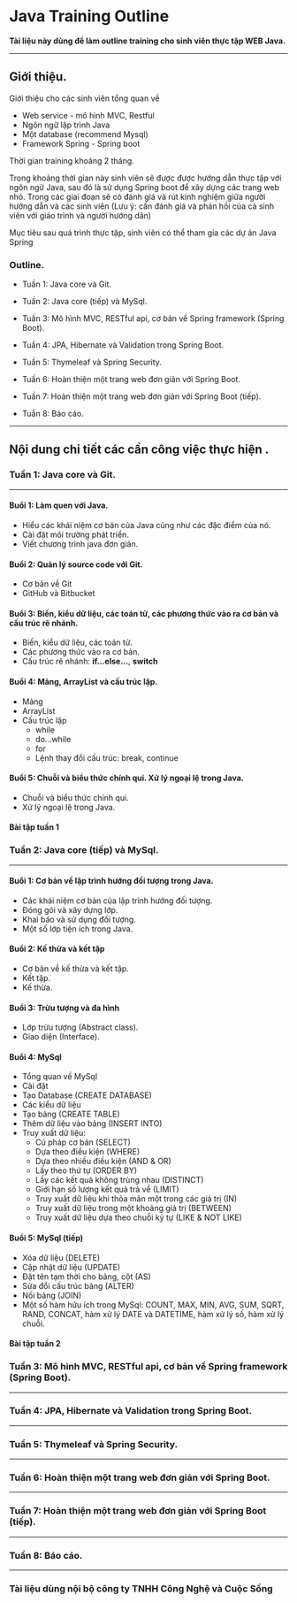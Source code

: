 # Java Training Outline 

__Tài liệu này dùng để làm outline training cho sinh viên thực tập WEB Java.__

----

## Giới thiệu.

Giới thiệu cho các sinh viên tổng quan về 

* Web service - mô hình MVC, Restful 
* Ngôn ngữ lập trình Java
* Một database (recommend Mysql) 
* Framework Spring - Spring boot

Thời gian training khoảng 2 tháng.

Trong khoảng thời gian này sinh viên sẽ được được hướng dẫn thực tập với ngôn ngữ Java, sau đó là sử dụng Spring boot để xây dựng các trang web nhỏ. Trong các giai đoạn sẽ có đánh giá và rút kinh nghiệm giữa người hướng dẫn và các sinh viên (Lưu ý: cần đánh giá và phản hồi của cả sinh viên với giáo trình và người hướng dãn)

Mục tiêu sau quá trình thực tập, sinh viên có thể tham gia các dự án Java Spring

### Outline.
* Tuần 1: Java core và Git.

* Tuần 2: Java core (tiếp) và MySql.

* Tuần 3: Mô hình MVC, RESTful api, cơ bản về Spring framework (Spring Boot).

* Tuần 4: JPA, Hibernate và Validation trong Spring Boot.

* Tuần 5: Thymeleaf và Spring Security.

* Tuần 6: Hoàn thiện một trang web đơn giản với Spring Boot.

* Tuần 7: Hoàn thiện một trang web đơn giản với Spring Boot (tiếp).

* Tuần 8: Báo cáo.

----

## Nội dung chi tiết các cần công việc thực hiện .

### Tuần 1: Java core và Git.
------

#### Buổi 1: Làm quen với Java.
- Hiểu các khái niệm cơ bản của Java cũng như các đặc điểm của nó.
- Cài đặt môi trường phát triển.
- Viết chương trình java đơn giản.

#### Buổi 2: Quản lý source code với Git.
- Cơ bản về Git 
- GitHub và Bitbucket

#### Buổi 3: Biến, kiểu dữ liệu, các toán tử, các phương thức vào ra cơ bản và cấu trúc rẽ nhánh.
- Biến, kiểu dữ liệu, các toán tử.
- Các phương thức vào ra cơ bản.
- Cấu trúc rẽ nhánh: **if...else...**, **switch** 

#### Buổi 4: Mảng, ArrayList và cấu trúc lặp.
- Mảng 
- ArrayList
- Cấu trúc lặp
  + while
  + do...while
  + for
  + Lệnh thay đổi cấu trúc: break, continue
  
#### Buổi 5: Chuỗi và biểu thức chính qui. Xử lý ngoại lệ trong Java.
- Chuỗi và biểu thức chính qui.
- Xử lý ngoại lệ trong Java.

#### Bài tập tuần 1

### Tuần 2: Java core (tiếp) và MySql.
------

#### Buổi 1: Cơ bản về lập trình hướng đối tượng trong Java.
- Các khái niệm cơ bản của lập trình hướng đối tượng.
- Đóng gói và xây dựng lớp.
- Khai báo và sử dụng đối tượng.
- Một số lớp tiện ích trong Java.

#### Buổi 2: Kế thừa và kết tập
- Cơ bản về kế thừa và kết tập.
- Kết tập.
- Kế thừa.

#### Buổi 3: Trừu tượng và đa hình
- Lớp trừu tượng (Abstract class).
- Giao diện (Interface).

#### Buổi 4: MySql
- Tổng quan về MySql
- Cài đặt
- Tạo Database (CREATE DATABASE)
- Các kiểu dữ liệu
- Tạo bảng (CREATE TABLE)
- Thêm dữ liệu vào bảng (INSERT INTO)
- Truy xuất dữ liệu:
  + Cú pháp cơ bản (SELECT)
  + Dựa theo điều kiện (WHERE)
  + Dựa theo nhiều điều kiện (AND & OR)
  + Lấy theo thứ tự (ORDER BY)
  + Lấy các kết quả không trùng nhau (DISTINCT)
  + Giới hạn số lượng kết quả trả về (LIMIT)
  + Truy xuất dữ liệu khi thỏa mãn một trong các giá trị (IN)
  + Truy xuất dữ liệu trong một khoảng giá trị (BETWEEN)
  + Truy xuất dữ liệu dựa theo chuỗi ký tự (LIKE & NOT LIKE)

#### Buổi 5: MySql (tiếp)
- Xóa dữ liệu (DELETE)
- Cập nhật dữ liệu (UPDATE)
- Đặt tên tạm thời cho bảng, cột (AS)
- Sửa đổi cấu trúc bảng (ALTER)
- Nối bảng (JOIN)
- Một số hàm hữu ích trong MySql: COUNT, MAX, MIN, AVG, SUM, SQRT, RAND, CONCAT, hàm xử lý DATE và DATETIME, hàm xử lý số, hàm xử lý chuỗi. 

#### Bài tập tuần 2


### Tuần 3: Mô hình MVC, RESTful api, cơ bản về Spring framework (Spring Boot).
------

### Tuần 4: JPA, Hibernate và Validation trong Spring Boot.
------
### Tuần 5: Thymeleaf và Spring Security.
------
### Tuần 6: Hoàn thiện một trang web đơn giản với Spring Boot.
------
### Tuần 7: Hoàn thiện một trang web đơn giản với Spring Boot (tiếp).
------
### Tuần 8: Báo cáo.
----

### Tài liệu dùng nội bộ công ty TNHH Công Nghệ và Cuộc Sống


